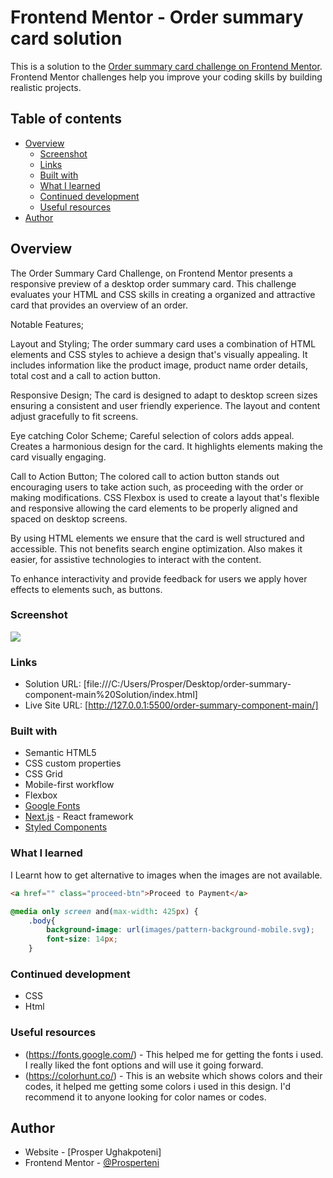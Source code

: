 # Frontend Mentor - Order summary card solution

This is a solution to the [Order summary card challenge on Frontend Mentor](https://www.frontendmentor.io/challenges/order-summary-component-QlPmajDUj). Frontend Mentor challenges help you improve your coding skills by building realistic projects. 

## Table of contents

- [Overview](#overview)
  - [Screenshot](#screenshot)
  - [Links](#links)
  - [Built with](#built-with)
  - [What I learned](#what-i-learned)
  - [Continued development](#continued-development)
  - [Useful resources](#useful-resources)
- [Author](#author)



## Overview
The Order Summary Card Challenge, on Frontend Mentor presents a responsive preview of a desktop order summary card. This challenge evaluates your HTML and CSS skills in creating a organized and attractive card that provides an overview of an order.

Notable Features;

Layout and Styling; The order summary card uses a combination of HTML elements and CSS styles to achieve a design that's visually appealing. It includes information like the product image, product name order details, total cost and a call to action button.

Responsive Design; The card is designed to adapt to desktop screen sizes ensuring a consistent and user friendly experience. The layout and content adjust gracefully to fit screens.

Eye catching Color Scheme; Careful selection of colors adds appeal. Creates a harmonious design for the card. It highlights elements making the card visually engaging.

Call to Action Button; The colored call to action button stands out encouraging users to take action such, as proceeding with the order or making modifications.
CSS Flexbox is used to create a layout that's flexible and responsive allowing the card elements to be properly aligned and spaced on desktop screens.

By using HTML elements we ensure that the card is well structured and accessible. This not benefits search engine optimization. Also makes it easier, for assistive technologies to interact with the content.

To enhance interactivity and provide feedback for users we apply hover effects to elements such, as buttons.



### Screenshot

![](https://github.com/Prosperteni/Frontend-Mentor-Challenges-/blob/ecbba8d081f61c770d19ec8af99ff1febf8c6230/Screenshot.jpeg?raw=true)

### Links

- Solution URL: [file:///C:/Users/Prosper/Desktop/order-summary-component-main%20Solution/index.html]
- Live Site URL: [http://127.0.0.1:5500/order-summary-component-main/]

### Built with

- Semantic HTML5 
- CSS custom properties
- CSS Grid
- Mobile-first workflow
- Flexbox
- [Google Fonts](https://fonts.google.com/)
- [Next.js](https://nextjs.org/) - React framework
- [Styled Components](https://styled-components.com/) 


### What I learned
I Learnt how to get alternative to images when the images are not available.

```html
<a href="" class="proceed-btn">Proceed to Payment</a>
```
```css
@media only screen and(max-width: 425px) {
    .body{
        background-image: url(images/pattern-background-mobile.svg);
        font-size: 14px;
    }
```

### Continued development
- CSS
- Html



### Useful resources

- (https://fonts.google.com/) - This helped me for getting the fonts i used. I really liked the font options and will use it going forward.
- (https://colorhunt.co/) - This is an website which shows colors and their codes, it helped me  getting some colors i used in this design. I'd recommend it to anyone looking for color names or codes.


## Author

- Website - [Prosper Ughakpoteni]
- Frontend Mentor - [@Prosperteni](https://www.frontendmentor.io/profile/Prosperteni)


